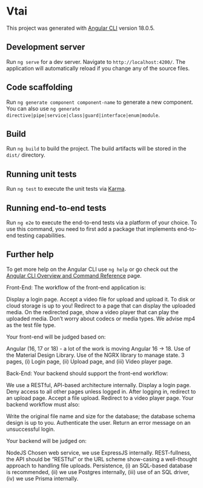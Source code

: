 # Vtai

This project was generated with [Angular CLI](https://github.com/angular/angular-cli) version 18.0.5.

## Development server

Run `ng serve` for a dev server. Navigate to `http://localhost:4200/`. The application will automatically reload if you change any of the source files.

## Code scaffolding

Run `ng generate component component-name` to generate a new component. You can also use `ng generate directive|pipe|service|class|guard|interface|enum|module`.

## Build

Run `ng build` to build the project. The build artifacts will be stored in the `dist/` directory.

## Running unit tests

Run `ng test` to execute the unit tests via [Karma](https://karma-runner.github.io).

## Running end-to-end tests

Run `ng e2e` to execute the end-to-end tests via a platform of your choice. To use this command, you need to first add a package that implements end-to-end testing capabilities.

## Further help

To get more help on the Angular CLI use `ng help` or go check out the [Angular CLI Overview and Command Reference](https://angular.dev/tools/cli) page.

Front-End: The workflow of the front-end application is:

Display a login page.
Accept a video file for upload and upload it.
To disk or cloud storage is up to you!
Redirect to a page that can display the uploaded media.
On the redirected page, show a video player that can play the uploaded media.
Don’t worry about codecs or media types.
We advise mp4 as the test file type.
 

Your front-end will be judged based on:

Angular (16, 17 or 18) - a lot of the work is moving Angular 16 → 18.
Use of the Material Design Library.
Use of the NGRX library to manage state.
3 pages, (i) Login page, (ii) Upload page, and (iii) Video player page.
 

Back-End: Your backend should support the front-end workflow:

We use a RESTful, API-based architecture internally.
Display a login page.
Deny access to all other pages unless logged in.
After logging in, redirect to an upload page.
Accept a file upload.
Redirect to a video player page.
Your backend workflow must also:

Write the original file name and size for the database; the database schema design is up to you.
Authenticate the user.
Return an error message on an unsuccessful login.
 

Your backend will be judged on:

NodeJS
Chosen web service, we use ExpressJS internally.
REST-fullness, the API should be “RESTful” or the URL scheme show-casing a well-thought approach to handling file uploads.
Persistence, (i) an SQL-based database is recommended, (ii) we use Postgres internally, (iii) use of an SQL driver, (iv) we use Prisma internally.
 
